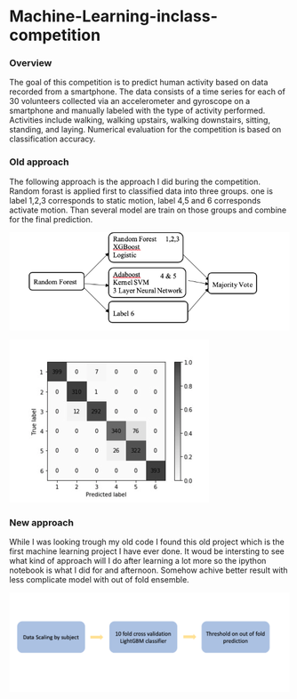 # Machine-Learning-inclass-competition

### Overview

The goal of this competition is to predict human activity based on data recorded from a smartphone. The data consists of a time series for each of 30 volunteers collected via an accelerometer and gyroscope on a smartphone and manually labeled with the type of activity performed. Activities include walking, walking upstairs, walking downstairs, sitting, standing, and laying. Numerical evaluation for the competition is based on classification accuracy.

### Old approach

The following approach is the approach I did buring the competition. Random forast is applied first to classified data into three groups. one is label 1,2,3 corresponds to static motion, label 4,5 and 6 corresponds activate motion. Than several model are train on those groups and combine for the final prediction.

![](images/original.png)

![](images/confusion_matrix.png)


### New approach

While I was looking trough my old code I found this old project which is the first machine learning project I have ever done. It woud be intersting to see what kind of approach will I do after learning a lot more so the ipython notebook is what I did for and afternoon. Somehow achive better result with less complicate model with out of fold ensemble.

![](images/redopipline.png)
